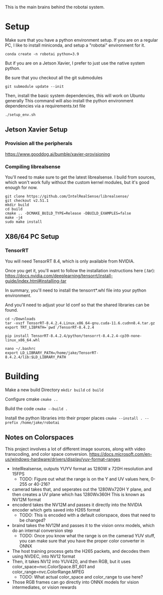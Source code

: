 This is the main brains behind the robotai system.

# Setup
Make sure that you have a python environment setup. If you are on a regular PC, I like to install miniconda, and setup a "robotai" environment for it.

`conda create -n robotai python=3.9`

But if you are on a Jetson Xavier, I prefer to just use the native system python.

Be sure that you checkout all the git submodules

`git submodule update --init`

Then, install the basic system dependencies, this will work on Ubuntu generally
This command will also install the python environment dependencies via a requirements.txt file

`./setup_env.sh`

## Jetson Xavier Setup

### Provision all the peripherals
https://www.gooddog.ai/bumble/xavier-provisioning

### Compiling librealsense

You'll need to make sure to get the latest librealsense. I build from sources,
which won't work fully without the custom kernel modules, but it's good enough for now.

```
git clone https://github.com/IntelRealSense/librealsense/
git checkout v2.51.1 
mkdir build
cd build
cmake .. -DCMAKE_BUILD_TYPE=Release -DBUILD_EXAMPLES=false
make -j4
sudo make install
```

## X86/64 PC Setup

### TensorRT
You will need TensorRT 8.4, which is only available from NVIDIA.

Once you get it, you'll want to follow the installation instructions here (.tar): 
https://docs.nvidia.com/deeplearning/tensorrt/install-guide/index.html#installing-tar

In summary, you'll need to install the tensorrt*.whl file into your python environment. 

And you'll need to adjust your ld conf so that the shared libraries can be found.


```
cd ~/Downloads
tar -xvzf TensorRT-8.4.2.4.Linux.x86_64-gnu.cuda-11.6.cudnn8.4.tar.gz
export TRT_LIBPATH=`pwd`/TensorRT-8.4.2.4

pip install TensorRT-8.4.2.4/python/tensorrt-8.4.2.4-cp39-none-linux_x86_64.whl

nano ~/.bashrc
export LD_LIBRARY_PATH=/home/jake/TensorRT-8.4.2.4/lib:$LD_LIBRARY_PATH
```

# Building
Make a new build Directory
`mkdir build`
`cd build`

Configure cmake
`cmake ..`

Build the code
`cmake --build .`

Install the python libraries into their proper places
`cmake --install . --prefix /home/jake/robotai`



## Notes on Colorspaces

This project involves a lot of different image sources, along with video transcoding, and color space conversion.
https://docs.microsoft.com/en-us/windows-hardware/drivers/display/yuv-format-ranges

- IntelRealsense, outputs YUYV format as 1280W x 720H resolution and 15FPS
    - TODO: Figure out what the range is on the Y and UV values here, 0-255 or 40-216?
- camerad takes that, and seperates out the 1280Wx720H Y plane, and then creates a UV plane which has 1280Wx360H
  This is known as NV12M format
- encoderd takes the NV12M and passes it directly into the NVIDIA encoder which gets saved into H265 format
    - TODO: This is encoded with a default colorspace, does that need to be changed?
- braind takes the NV12M and passes it to the vision onnx models, which do an internal conversion step
    - TODO: Once you know what the range is on the camerad YUV stuff, you can make sure that you have the proper color converter in ONNX
- The host training process gets the H265 packets, and decodes them using NVDEC, into NV12 format
- Then, it takes NV12 into YUV420, and then RGB, but it uses color_space=nvc.ColorSpace.BT_601 and color_range=nvc.ColorRange.MPEG
    - TODO: What actual color_space and color_range to use here?
- Those RGB frames can go directly into ONNX models for vision intermediates, or vision rewards
